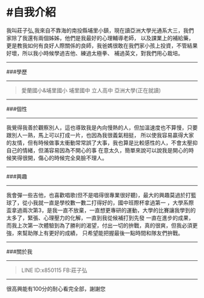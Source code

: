 #自我介紹
========
我叫莊子弘,我來自不靠海的南投縣埔里小鎮，現在讀亞洲大學光通系大三，我們家除了我還有兩個姊姊，他們是我最好的心理輔導老師，
以及課業上的補給藥，更是教我如何有良好人際關係的良師，我爸媽很敢在我們家小孩上投資，不管結果好壞，所以我小時候學過吉他、練過太極拳、
補過英文，對我們用心栽培。
***
###學歷
***
> 愛蘭國小&埔里國小
> 埔里國中
> 立人高中
> 亞洲大學(正在就讀)
***
###個性
***
我覺得我善於觀察別人，這也導致我是內向慢熱的人，但加溫速度也不算慢，只要跟別人一熟，馬上可以打成一片，也因為我很義氣相挺，
所以使我容易贏得大家的友情，但有時候做事太衝動常常誤了大事，我也算是比較感性的人，不會太壓抑自己的情緒，但滿容易因為不開心的事
在意太久，簡單來說可以說我是開心的時候笑得很開，傷心的時候完全臭臉不理人。
***
###興趣
***
我會彈一些吉他，也喜歡唱歌(但不是唱得很專業很好聽)，最大的興趣莫過於打籃球了，從小我就一直是學校數一數二打得好的，國中班際杯拿過第一
，大學系際盃拿過兩次第3，是我一直不放棄，一直想更專研的運動，大學的比賽讓我學到的太多了，緊張、心理壓力的化解，一直到我從候補打到先發
一直在進步的成果，而我上次第一次體驗到為了勝利的渴望，付出一切的拚戰，真的很爽，但我必須更強，來幫助隊上有更好的成績，
只希望能把握最後一點時間和隊友們拚戰。
***
###關於我
***
> LINE ID:x850115
> FB:莊子弘
***
很高興能有100分的耐心看完全部，謝謝您
